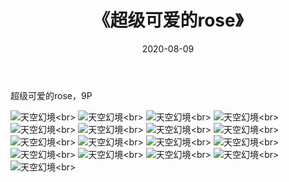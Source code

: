﻿---
layout: post
title: 《超级可爱的rose》
date: 2020-08-09
img: http://photo.orgx.cf/唯美/2019/超级可爱的rose/000.jpg
tags: [美女,清纯,唯美]
---

超级可爱的rose，9P



![天空幻境](http://photo.orgx.cf/唯美/2019/超级可爱的rose/001.jpg''天空幻境'')<br>
![天空幻境](http://photo.orgx.cf/唯美/2019/超级可爱的rose/002.jpg''天空幻境'')<br>
![天空幻境](http://photo.orgx.cf/唯美/2019/超级可爱的rose/003.jpg''天空幻境'')<br>
![天空幻境](http://photo.orgx.cf/唯美/2019/超级可爱的rose/004.jpg''天空幻境'')<br>
![天空幻境](http://photo.orgx.cf/唯美/2019/超级可爱的rose/005.jpg''天空幻境'')<br>
![天空幻境](http://photo.orgx.cf/唯美/2019/超级可爱的rose/006.jpg''天空幻境'')<br>
![天空幻境](http://photo.orgx.cf/唯美/2019/超级可爱的rose/007.jpg''天空幻境'')<br>
![天空幻境](http://photo.orgx.cf/唯美/2019/超级可爱的rose/008.jpg''天空幻境'')<br>
![天空幻境](http://photo.orgx.cf/唯美/2019/超级可爱的rose/009.jpg''天空幻境'')<br>
![天空幻境](http://photo.orgx.cf/唯美/2019/超级可爱的rose/010.jpg''天空幻境'')<br>
![天空幻境](http://photo.orgx.cf/唯美/2019/超级可爱的rose/011.jpg''天空幻境'')<br>
![天空幻境](http://photo.orgx.cf/唯美/2019/超级可爱的rose/012.jpg''天空幻境'')<br>
![天空幻境](http://photo.orgx.cf/唯美/2019/超级可爱的rose/013.jpg''天空幻境'')<br>
![天空幻境](http://photo.orgx.cf/唯美/2019/超级可爱的rose/014.jpg''天空幻境'')<br>
![天空幻境](http://photo.orgx.cf/唯美/2019/超级可爱的rose/015.jpg''天空幻境'')<br>
![天空幻境](http://photo.orgx.cf/唯美/2019/超级可爱的rose/016.jpg''天空幻境'')<br>
![天空幻境](http://photo.orgx.cf/唯美/2019/超级可爱的rose/017.jpg''天空幻境'')<br>